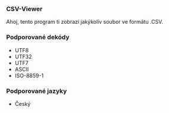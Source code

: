 ### CSV-Viewer
Ahoj, tento program ti zobrazí jakýkoliv soubor ve formátu .CSV.
### Podporované dekódy
- UTF8
- UTF32
- UTF7
- ASCII
- ISO-8859-1
### Podporované jazyky
- Český

